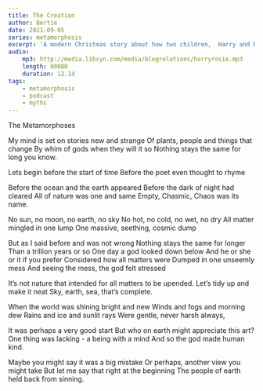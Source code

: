```yaml
---
title: The Creation
author: Bertie
date: 2021-09-05
series: metamorphosis
excerpt: 'A modern Christmas story about how two children,  Harry and Rosie tricked Santa'
audio:
    mp3: http://media.libsyn.com/media/blogrelations/harryrosie.mp3
    length: 09080
    duration: 12.14
tags: 
    - metamorphosis
    - podcast
    - myths
---
```


The Metamorphoses

My mind is set on stories new and strange
Of plants, people and things that change
By whim of gods when they will it so
Nothing stays the same for long you know.

Lets begin before the start of time
Before the poet even thought to rhyme

Before the ocean and the earth appeared
Before the dark of  night had cleared
All of nature was one and same
Empty, Chasmic,  Chaos was its name.

No sun, no moon, no earth, no sky
No hot, no cold, no  wet, no dry
All matter mingled in one lump
One massive, seething, cosmic dump

But as I said before and was not wrong
Nothing stays the same for longer
Than a trillion years or so
One day a god looked down below
And he or she or it if you prefer
Considered how all matters were
Dumped in one unseemly mess
And seeing the mess, the god felt stressed
  
It’s not nature that intended
for all matters to be upended.
Let’s tidy up and make it neat
Sky, earth, sea, that’s complete.

When the world was shining bright and new
Winds and fogs and morning dew
Rains and ice and  sunlit rays
Were gentle, never harsh always,

It was perhaps  a very good start
But who on earth might appreciate this art?
One thing was lacking - a being with a mind
And so the god made human kind.

Maybe you might say it was a big mistake
Or perhaps, another view you might take
But let me say that right at the beginning
The people of earth held back from sinning.
